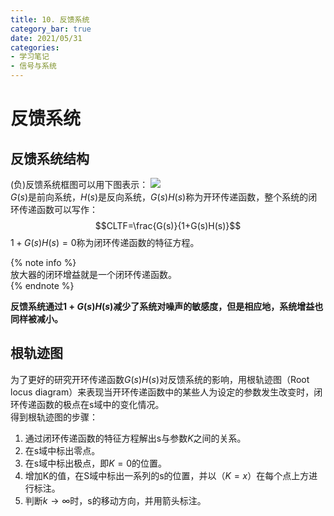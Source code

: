 ```yaml
---
title: 10. 反馈系统
category_bar: true
date: 2021/05/31
categories: 
- 学习笔记
- 信号与系统
---  
```

# 反馈系统
## 反馈系统结构
(负)反馈系统框图可以用下图表示：
![](https://cdn.jsdelivr.net/gh/l61012345/Pic/img/20210531144620.png)  
$G(s)$是前向系统，$H(s)$是反向系统，$G(s)H(s)$称为开环传递函数，整个系统的闭环传递函数可以写作：  
$$CLTF=\frac{G(s)}{1+G(s)H(s)}$$
$1+G(s)H(s)=0$称为闭环传递函数的特征方程。  

{% note info %}  
放大器的闭环增益就是一个闭环传递函数。  
{% endnote %}  

**反馈系统通过$1+G(s)H(s)$减少了系统对噪声的敏感度，但是相应地，系统增益也同样被减小。**  

## 根轨迹图
为了更好的研究开环传递函数$G(s)H(s)$对反馈系统的影响，用根轨迹图（Root locus diagram）来表现当开环传递函数中的某些人为设定的参数发生改变时，闭环传递函数的极点在s域中的变化情况。  
得到根轨迹图的步骤：  
1. 通过闭环传递函数的特征方程解出s与参数$K$之间的关系。
2. 在s域中标出零点。  
3. 在s域中标出极点，即$K=0$的位置。  
4. 增加K的值，在S域中标出一系列的s的位置，并以（$K=x$）在每个点上方进行标注。  
5. 判断$k→∞$时，s的移动方向，并用箭头标注。  


